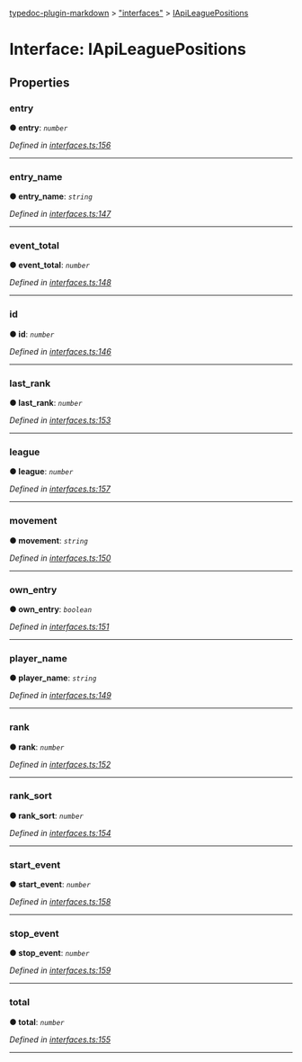 [typedoc-plugin-markdown](../README.md) > ["interfaces"](../modules/_interfaces_.md) > [IApiLeaguePositions](../interfaces/_interfaces_.iapileaguepositions.md)



# Interface: IApiLeaguePositions


## Properties
<a id="entry"></a>

###  entry

**●  entry**:  *`number`* 

*Defined in [interfaces.ts:156](https://github.com/tgreyuk/typedoc-plugin-markdown/blob/master/tests/src/interfaces.ts#L156)*





___

<a id="entry_name"></a>

###  entry_name

**●  entry_name**:  *`string`* 

*Defined in [interfaces.ts:147](https://github.com/tgreyuk/typedoc-plugin-markdown/blob/master/tests/src/interfaces.ts#L147)*





___

<a id="event_total"></a>

###  event_total

**●  event_total**:  *`number`* 

*Defined in [interfaces.ts:148](https://github.com/tgreyuk/typedoc-plugin-markdown/blob/master/tests/src/interfaces.ts#L148)*





___

<a id="id"></a>

###  id

**●  id**:  *`number`* 

*Defined in [interfaces.ts:146](https://github.com/tgreyuk/typedoc-plugin-markdown/blob/master/tests/src/interfaces.ts#L146)*





___

<a id="last_rank"></a>

###  last_rank

**●  last_rank**:  *`number`* 

*Defined in [interfaces.ts:153](https://github.com/tgreyuk/typedoc-plugin-markdown/blob/master/tests/src/interfaces.ts#L153)*





___

<a id="league"></a>

###  league

**●  league**:  *`number`* 

*Defined in [interfaces.ts:157](https://github.com/tgreyuk/typedoc-plugin-markdown/blob/master/tests/src/interfaces.ts#L157)*





___

<a id="movement"></a>

###  movement

**●  movement**:  *`string`* 

*Defined in [interfaces.ts:150](https://github.com/tgreyuk/typedoc-plugin-markdown/blob/master/tests/src/interfaces.ts#L150)*





___

<a id="own_entry"></a>

###  own_entry

**●  own_entry**:  *`boolean`* 

*Defined in [interfaces.ts:151](https://github.com/tgreyuk/typedoc-plugin-markdown/blob/master/tests/src/interfaces.ts#L151)*





___

<a id="player_name"></a>

###  player_name

**●  player_name**:  *`string`* 

*Defined in [interfaces.ts:149](https://github.com/tgreyuk/typedoc-plugin-markdown/blob/master/tests/src/interfaces.ts#L149)*





___

<a id="rank"></a>

###  rank

**●  rank**:  *`number`* 

*Defined in [interfaces.ts:152](https://github.com/tgreyuk/typedoc-plugin-markdown/blob/master/tests/src/interfaces.ts#L152)*





___

<a id="rank_sort"></a>

###  rank_sort

**●  rank_sort**:  *`number`* 

*Defined in [interfaces.ts:154](https://github.com/tgreyuk/typedoc-plugin-markdown/blob/master/tests/src/interfaces.ts#L154)*





___

<a id="start_event"></a>

###  start_event

**●  start_event**:  *`number`* 

*Defined in [interfaces.ts:158](https://github.com/tgreyuk/typedoc-plugin-markdown/blob/master/tests/src/interfaces.ts#L158)*





___

<a id="stop_event"></a>

###  stop_event

**●  stop_event**:  *`number`* 

*Defined in [interfaces.ts:159](https://github.com/tgreyuk/typedoc-plugin-markdown/blob/master/tests/src/interfaces.ts#L159)*





___

<a id="total"></a>

###  total

**●  total**:  *`number`* 

*Defined in [interfaces.ts:155](https://github.com/tgreyuk/typedoc-plugin-markdown/blob/master/tests/src/interfaces.ts#L155)*





___



